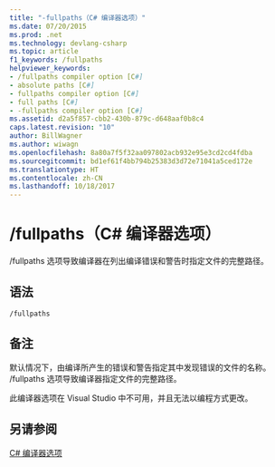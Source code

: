 ```yaml
---
title: "-fullpaths（C# 编译器选项）"
ms.date: 07/20/2015
ms.prod: .net
ms.technology: devlang-csharp
ms.topic: article
f1_keywords: /fullpaths
helpviewer_keywords:
- /fullpaths compiler option [C#]
- absolute paths [C#]
- fullpaths compiler option [C#]
- full paths [C#]
- -fullpaths compiler option [C#]
ms.assetid: d2a5f857-cbb2-430b-879c-d648aaf0b8c4
caps.latest.revision: "10"
author: BillWagner
ms.author: wiwagn
ms.openlocfilehash: 8a80a7f5f32aa097802acb932e95e3cd2cd4fdba
ms.sourcegitcommit: bd1ef61f4bb794b25383d3d72e71041a5ced172e
ms.translationtype: HT
ms.contentlocale: zh-CN
ms.lasthandoff: 10/18/2017
---
```

# <a name="fullpaths-c-compiler-options"></a>/fullpaths（C# 编译器选项）
/fullpaths 选项导致编译器在列出编译错误和警告时指定文件的完整路径。  
  
## <a name="syntax"></a>语法  
  
```console  
/fullpaths  
```  
  
## <a name="remarks"></a>备注  
 默认情况下，由编译所产生的错误和警告指定其中发现错误的文件的名称。 /fullpaths 选项导致编译器指定文件的完整路径。  
  
 此编译器选项在 Visual Studio 中不可用，并且无法以编程方式更改。  
  
## <a name="see-also"></a>另请参阅  
 [C# 编译器选项](../../../csharp/language-reference/compiler-options/index.md)
